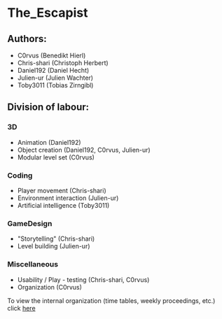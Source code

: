 # The_Escapist

## Authors:
* C0rvus                        (Benedikt Hierl)
* Chris-shari                   (Christoph Herbert)
* Daniel192                     (Daniel Hecht)
* Julien-ur                     (Julien Wachter)
* Toby3011                      (Tobias Zirngibl)

## Division of labour:

### 3D
* Animation                     (Daniel192)
* Object creation               (Daniel192, C0rvus, Julien-ur)
* Modular level set             (C0rvus)

### Coding
* Player movement               (Chris-shari)
* Environment interaction       (Julien-ur)
* Artificial intelligence       (Toby3011)

### GameDesign
* "Storytelling"                (Chris-shari)
* Level building                (Julien-ur)

### Miscellaneous
* Usability / Play - testing    (Chris-shari, C0rvus)
* Organization                  (C0rvus)

To view the internal organization (time tables, weekly proceedings, etc.) click [here](https://www.dropbox.com/sh/iqtrrbptr452nan/AADSba24qTiD2SeTD-gF5v0ba?dl=0)